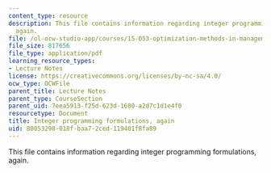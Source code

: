 ```yaml
---
content_type: resource
description: This file contains information regarding integer programming formulations,
  again.
file: /ol-ocw-studio-app/courses/15-053-optimization-methods-in-management-science-spring-2013/80053298018fbaa72ced119401f8fa89_MIT15_053S13_lec14.pdf
file_size: 817656
file_type: application/pdf
learning_resource_types:
- Lecture Notes
license: https://creativecommons.org/licenses/by-nc-sa/4.0/
ocw_type: OCWFile
parent_title: Lecture Notes
parent_type: CourseSection
parent_uid: 7eea5913-f25d-623d-1680-a2d7c1d1e4f0
resourcetype: Document
title: Integer programming formulations, again
uid: 80053298-018f-baa7-2ced-119401f8fa89
---
```

This file contains information regarding integer programming formulations, again.